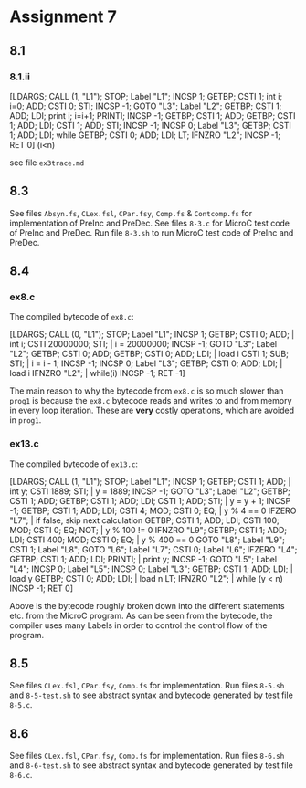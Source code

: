 # Assignment 7

## 8.1

### 8.1.ii
[LDARGS;
CALL (1, "L1"); STOP;
Label "L1"; INCSP 1; GETBP; CSTI 1;         int i; i=0;
    ADD; CSTI 0; STI; INCSP -1;
GOTO "L3";
Label "L2"; GETBP; CSTI 1; ADD; LDI;       print i; i=i+1;
    PRINTI; INCSP -1; GETBP; CSTI 1;
    ADD; GETBP; CSTI 1; ADD; LDI; CSTI 1;
    ADD; STI; INCSP -1; INCSP 0;
Label "L3"; GETBP; CSTI 1; ADD; LDI;        while
    GETBP; CSTI 0; ADD; LDI; LT;
IFNZRO "L2"; INCSP -1; RET 0]               (i<n)

see file `ex3trace.md`

## 8.3

See files `Absyn.fs`, `CLex.fsl`, `CPar.fsy`, `Comp.fs` & `Contcomp.fs` for implementation of PreInc and PreDec.
See files `8-3.c` for MicroC test code of PreInc and PreDec.
Run file `8-3.sh` to run MicroC test code of PreInc and PreDec.

## 8.4

### ex8.c

The compiled bytecode of `ex8.c`:

[LDARGS; CALL (0, "L1"); STOP;
Label "L1";
    INCSP 1;
    GETBP; CSTI 0; ADD;             | int i;
    CSTI 20000000; STI;             | i = 20000000;
    INCSP -1;
    GOTO "L3";
Label "L2";
    GETBP; CSTI 0; ADD;
    GETBP; CSTI 0; ADD; LDI;        | load i
    CSTI 1; SUB; STI;               | i = i - 1;
    INCSP -1;
    INCSP 0;
Label "L3";
    GETBP; CSTI 0; ADD; LDI;        | load i
    IFNZRO "L2";                    | while(i)
    INCSP -1; RET -1]

The main reason to why the bytecode from `ex8.c` is so much slower than `prog1` is because the `ex8.c` bytecode reads and writes to and from memory in every loop iteration. These are **very** costly operations, which are avoided in `prog1`.

### ex13.c

The compiled bytecode of `ex13.c`:

[LDARGS; CALL (1, "L1"); STOP;
Label "L1";
    INCSP 1;
    GETBP; CSTI 1; ADD;                                         | int y;
    CSTI 1889; STI;                                             | y = 1889;
    INCSP -1;
    GOTO "L3";
Label "L2";
    GETBP; CSTI 1; ADD;
    GETBP; CSTI 1; ADD; LDI; CSTI 1; ADD; STI;                  | y = y + 1;
    INCSP -1;
    GETBP; CSTI 1; ADD; LDI; CSTI 4; MOD; CSTI 0; EQ;           | y % 4 == 0
    IFZERO "L7";                                                | if false, skip next calculation
    GETBP; CSTI 1; ADD; LDI; CSTI 100; MOD; CSTI 0; EQ; NOT;    | y % 100 != 0
    IFNZRO "L9";
    GETBP; CSTI 1; ADD; LDI; CSTI 400; MOD; CSTI 0; EQ;         | y % 400 == 0
    GOTO "L8";
Label "L9";
    CSTI 1;
Label "L8";
    GOTO "L6";
Label "L7";
    CSTI 0;
Label "L6";
    IFZERO "L4";
    GETBP; CSTI 1; ADD; LDI; PRINTI;                            | print y;
    INCSP -1;
    GOTO "L5";
Label "L4";
    INCSP 0;
Label "L5";
    INCSP 0;
Label "L3";
    GETBP; CSTI 1; ADD; LDI;                                    | load y
    GETBP; CSTI 0; ADD; LDI;                                    | load n
    LT; IFNZRO "L2";                                            | while (y < n)
    INCSP -1; RET 0]

Above is the bytecode roughly broken down into the different statements etc. from the MicroC program.
As can be seen from the bytecode, the compiler uses many Labels in order to control the control flow of the program.

## 8.5

See files `CLex.fsl`, `CPar.fsy`, `Comp.fs` for implementation.
Run files `8-5.sh` and `8-5-test.sh` to see abstract syntax and bytecode generated by test file `8-5.c`.

## 8.6

See files `CLex.fsl`, `CPar.fsy`, `Comp.fs` for implementation.
Run files `8-6.sh` and `8-6-test.sh` to see abstract syntax and bytecode generated by test file `8-6.c`.

